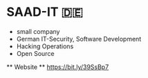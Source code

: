 # SAAD-IT 🇩🇪
* small company
* German IT-Security, Software Development
* Hacking Operations
* Open Source

** Website **
https://bit.ly/39SsBp7
